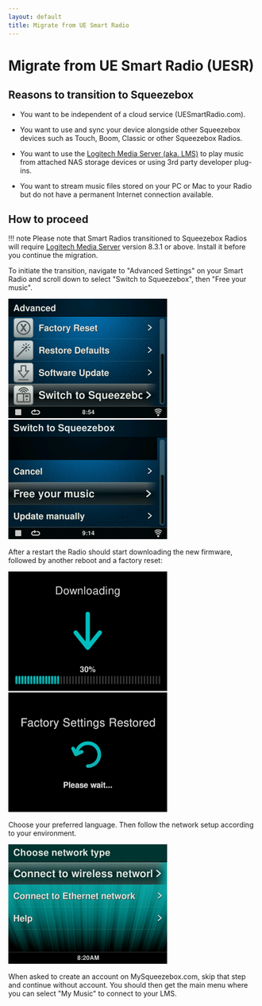 ```yaml
---
layout: default
title: Migrate from UE Smart Radio
---
```


# Migrate from UE Smart Radio (UESR)

## Reasons to transition to Squeezebox

* You want to be independent of a cloud service (UESmartRadio.com).

* You want to use and sync your device alongside other Squeezebox devices such as Touch, Boom, Classic or other Squeezebox Radios.

* You want to use the [Logitech Media Server (aka. LMS)](../reference/logitech-media-server.md) to play music from attached NAS storage devices or using 3rd party developer plug-ins.
    
* You want to stream music files stored on your PC or Mac to your Radio but do not have a permanent Internet connection available.


## How to proceed

!!! note
    Please note that Smart Radios transitioned to Squeezebox Radios will require [Logitech Media Server](../getting-started-with-LMS.md)</a> version 8.3.1 or above. Install it before you continue the migration.

To initiate the transition, navigate to "Advanced Settings" on your Smart Radio and scroll down to select "Switch to Squeezebox", then "Free your music".

![](assets/uesr-migration/migrate-uesr-sb.png) 
![](assets/uesr-migration/migrate-uesr-sb-free.png)

After a restart the Radio should start downloading the new firmware, followed by another reboot and a factory reset:

![](assets/uesr-migration/waiting-progress-download.png) 
![](assets/uesr-migration/factory-restore.png) 

Choose your preferred language. Then follow the network setup according to your environment.

![](assets/uesr-migration/choose-network.png) 

When asked to create an account on MySqueezebox.com, skip that step and continue without account. You should then get the main menu where you can select "My Music" to connect to your LMS.
